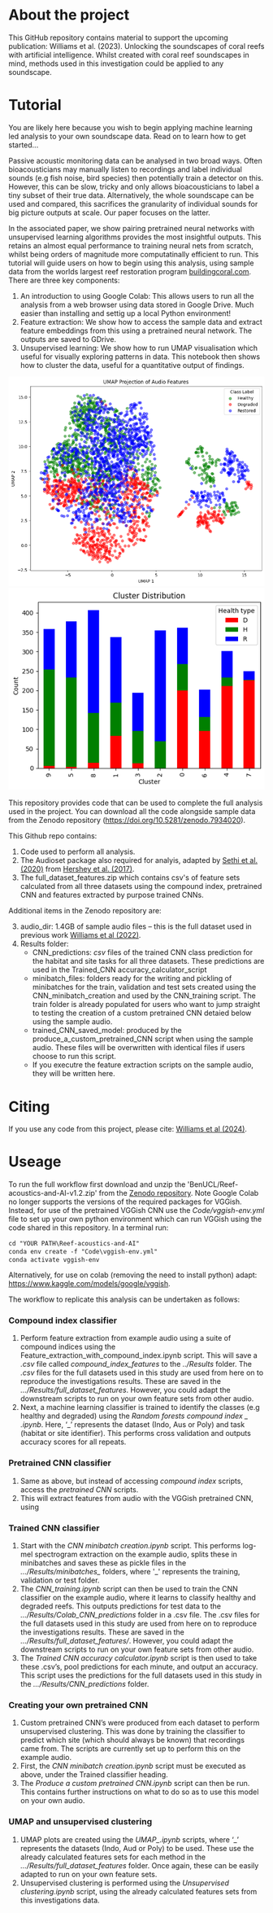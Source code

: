 # About the project

This GitHub repository contains material to support the upcoming publication: Williams et al. (2023). Unlocking the soundscapes of coral reefs with artificial intelligence.  Whilst created with coral reef soundscapes in mind, methods used in this investigation could be applied to any soundscape.

# Tutorial
You are likely here because you wish to begin applying machine learning led analysis to your own soundscape data. Read on to learn how to get started...

Passive acoustic monitoring data can be analysed in two broad ways. Often bioacousticians may manually listen to recordings and label individual sounds (e.g fish noise, bird species) then potentially train a detector on this. However, this can be slow, tricky and only allows bioacousticians to label a tiny subset of their true data. Alternatively, the whole soundscape can be used and compared, this sacrifices the granularity of individual sounds for big picture outputs at scale. Our paper focuses on the latter.

In the associated paper, we show pairing pretrained neural networks with unsupervised learning algorithms provides the most insightful outputs. This retains an almost equal performance to training neural nets from scratch, whilst being orders of magnitude more computatinally efficient to run. This tutorial will guide users on how to begin using this analysis, using sample data from the worlds largest reef restoration program [buildingcoral.com](https://www.buildingcoral.com/). There are three key components:
1. An introduction to using Google Colab: This allows users to run all the analysis from a web browser using data stored in Google Drive. Much easier than installing and settig up a local Python environment!
2. Feature extraction: We show how to access the sample data and extract feature embeddings from this using a pretrained neural network. The outputs are saved to GDrive.
3. Unsupervised learning: We show how to run UMAP visualisation which useful for visually exploring patterns in data. This notebook then shows how to cluster the data, useful for a quantitative output of findings.

![Sample Data UMAP](https://github.com/BenUCL/Reef-acoustics-and-AI/blob/main/Tutorial/sample_data_umap.png?raw=true) ![Sample Data Clustering](https://github.com/BenUCL/Reef-acoustics-and-AI/blob/main/Tutorial/sample_data_clustering.png?raw=true)






This repository provides code that can be used to complete the full analysis used in the project. You can download all the code alongside sample data from the Zenodo repository (https://doi.org/10.5281/zenodo.7934020).

This Github repo contains: 

1. Code used to perform all analysis.
2. The Audioset package also required for analyis, adapted by [Sethi et al. (2020)](https://www.pnas.org/doi/full/10.1073/pnas.2004702117) from [Hershey et al. (2017)](https://arxiv.org/abs/1609.09430).
3. The full_dataset_features.zip which contains csv's of feature sets calculated from all three datasets using the compound index, pretrained CNN and features extracted by purpose trained CNNs.

Additional items in the Zenodo repository are:

3. audio_dir: 1.4GB of sample audio files – this is the full dataset used in previous work [Williams et al (2022)](https://doi.org/10.1016/j.ecolind.2022.108986).
4. Results folder: 
    - CNN_predictions: *csv* files of the trained CNN class prediction for the habitat and site tasks for all three datasets. These predictions are used in the Trained_CNN accuracy_calculator_script 
    - minibatch_files: folders ready for the writing and pickling of minibatches for the train, validation and test sets created using the CNN_minibatch_creation and used by the CNN_training script. The train folder is already populated for users who want to jump straight to testing the creation of a custom pretrained CNN detaied below using the sample audio.
    - trained_CNN_saved_model: produced by the produce_a_custom_pretrained_CNN script when using the sample audio. These files will be overwritten with identical files if users choose to run this script. 
    - If you executre the feature extraction scripts on the sample audio, they will be written here.

# Citing
If you use any code from this project, please cite: [Williams et al (2024)](https://doi.org/10.1101/2024.02.02.578582).

# Useage
To run the full workflow first download and unzip the 'BenUCL/Reef-acoustics-and-AI-v1.2.zip' from the [Zenodo repository](https://doi.org/10.5281/zenodo.7934020). Note Google Colab no longer supports the versions of the required packages for VGGish. Instead, for use of the pretrained VGGish CNN use the *Code/vggish-env.yml* file to set up your own python environment which can run VGGish using the code shared in this repository. In a terminal run:
```
cd "YOUR PATH\Reef-acoustics-and-AI"
conda env create -f "Code\vggish-env.yml"
conda activate vggish-env
```
Alternatively, for use on colab (removing the need to install python) adapt: https://www.kaggle.com/models/google/vggish.

The workflow to replicate this analysis can be undertaken as follows:

### Compound index classifier
1.	Perform feature extraction from example audio using a suite of compound indices using the Feature_extraction_with_compound_index.ipynb script. This will save a *.csv* file called *compound_index_features* to the *../Results* folder. The *.csv* files for the full datasets used in this study are used from here on to reproduce the investigations results. These are saved in the *.../Results/full_dataset_features*. However, you could adapt the downstream scripts to run on your own feature sets from other audio.
2.	Next, a machine learning classifier is trained to identify the classes (e.g healthy and degraded) using the *Random forests compound index _ .ipynb*. Here, ‘_’ represents the dataset (Indo, Aus or Poly) and task (habitat or site identifier). This performs cross validation and outputs accuracy scores for all repeats.

### Pretrained CNN classifier
1.	Same as above, but instead of accessing *compound index* scripts, access the *pretrained CNN* scripts.
2.	This will extract features from audio with the VGGish pretrained CNN, using 
### Trained CNN classifier

1.	Start with the *CNN minibatch creation.ipynb* script. This performs log-mel spectrogram extraction on the example audio, splits these in minibatches and saves these as pickle files in the *.../Results/minibatches_* folders, where '_' represents the training, validation or test folder.
2.	The *CNN_training.ipynb* script can then be used to train the CNN classifier on the example audio, where it learns to classify healthy and degraded reefs. This outputs predictions for test data to the *.../Results/Colab_CNN_predictions* folder in a .csv file. The .csv files for the full datasets used in this study are used from here on to reproduce the investigations results. These are saved in the *.../Results/full_dataset_features/*. However, you could adapt the downstream scripts to run on your own feature sets from other audio.
3.	The *Trained CNN accuracy calculator.ipynb* script is then used to take these .csv’s, pool predictions for each minute, and output an accuracy. This script uses the predictions for the full datasets used in this study in the *.../Results/CNN_predictions* folder.


### Creating your own pretrained CNN

1.	Custom pretrained CNN’s were produced from each dataset to perform unsupervised clustering. This was done by training the classifier to predict which site (which should always be known) that recordings came from. The scripts are currently set up to perform this on the example audio.
2.	First, the *CNN minibatch creation.ipynb* script must be executed as above, under the Trained classifier heading.
3.	The *Produce a custom pretrained CNN.ipynb* script can then be run. This contains further instructions on what to do so as to use this model on your own audio.


### UMAP and unsupervised clustering
1.	UMAP plots are created using the *UMAP_.ipynb* scripts, where ‘_’ represents the datasets (Indo, Aud or Poly) to be used. These use the already calculated features sets for each method in the *.../Results/full_dataset_features* folder. Once again, these can be easily adapted to run on your own feature sets.
2.	Unsupervised clustering is performed using the *Unsupervised clustering.ipynb* script, using the already calculated features sets from this investigations data.

